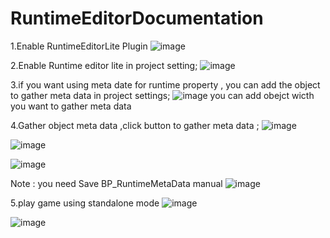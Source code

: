 # RuntimeEditorDocumentation

1.Enable RuntimeEditorLite Plugin
![image](https://user-images.githubusercontent.com/34257233/179382360-536202bb-4542-480d-8afb-98f019b6365c.png)

2.Enable Runtime editor lite in project setting;
![image](https://user-images.githubusercontent.com/34257233/179438727-c24ff41d-c17b-4310-9036-618232fb1c78.png)

3.if you want using meta date for runtime property , you can add the object to gather meta data in project settings;
![image](https://user-images.githubusercontent.com/34257233/185780361-dba3a2be-1ea2-475a-a9b1-0a54863b4c4f.png)
you can add obejct wicth you want to gather meta data

4.Gather object meta data ,click button to gather meta data ;
![image](https://user-images.githubusercontent.com/34257233/185781940-22ebe382-3cd1-4437-9ede-cd1aea3bbc08.png)

![image](https://user-images.githubusercontent.com/34257233/185781686-cccb39eb-a7b4-4fc8-99d3-7ca020eed687.png)

![image](https://user-images.githubusercontent.com/34257233/185780991-cd2777cb-1738-4bbd-944f-348c577b399f.png)

Note : you need Save BP_RuntimeMetaData manual
![image](https://user-images.githubusercontent.com/34257233/185781030-6cbfe205-b109-4428-952f-00fe6a992176.png)

5.play game using standalone mode 
![image](https://user-images.githubusercontent.com/34257233/179438769-e58406c0-77f8-42db-a5bf-465fcb7e9eca.png)


![image](https://user-images.githubusercontent.com/34257233/185781921-08edae36-00d6-4776-9d97-455f80a8ca13.png)


